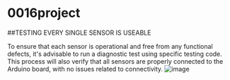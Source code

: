 # 0016project
##TESTING EVERY SINGLE SENSOR IS USEABLE

To ensure that each sensor is operational and free from any functional defects, it's advisable to run a diagnostic test using specific testing code. This process will also verify that all sensors are properly connected to the Arduino board, with no issues related to connectivity.
![image](https://github.com/xxu121/0016project/assets/146341729/acd7245e-2018-4d0c-b057-e4605ff5273c)
